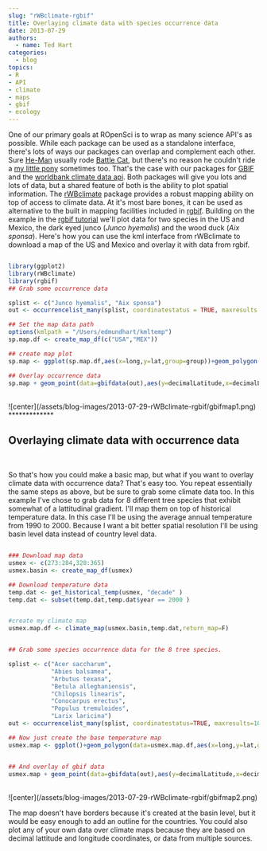 ```yaml
---
slug: "rWBclimate-rgbif"
title: Overlaying climate data with species occurrence data
date: 2013-07-29
authors:
  - name: Ted Hart
categories:
  - blog
topics:
- R
- API
- climate
- maps
- gbif
- ecology
---
```


One of our primary goals at ROpenSci is to wrap as many science API's as possible.  While each package can be used as a standalone interface, there's lots of ways our packages can overlap and complement each other.  Sure [He-Man](http://www.youtube.com/watch?v=7yeA7a0uS3A) usually rode [Battle Cat](http://en.wikipedia.org/wiki/Battle_Cat), but there's no reason he couldn't ride a [my little pony](http://drawception.com/pub/panels/2012/5-14/swgpnXLCRm-8.png) sometimes too.  That's the case with our packages for [GBIF](http://www.gbif.org/) and the [worldbank climate data api](http://data.worldbank.org/developers/climate-data-api).  Both packages will give you lots and lots of data, but a shared feature of both is the ability to plot spatial information.  The [rWBclimate](https://github.com/ropensci/rWBclimate) package provides a robust mapping ability on top of access to climate data.  At it's most bare bones, it can be used as alternative to the built in mapping facilities included in [rgbif](https://github.com/ropensci/rgbif/).  Building on the example in the [rgbif tutorial](http://www.ropensci.org/tutorials/rgbif_tutorial.html#occurrencelist) we'll plot data for two species in the US and Mexico, the dark eyed junco (*Junco hyemalis*) and the wood duck (*Aix sponsa*).  Here's how you can use the kml interface from rWBclimate to download a map of the US and Mexico and overlay it with data from rgbif.
<br>

```r

library(ggplot2)
library(rWBclimate)
library(rgbif)
## Grab some occurrence data

splist <- c("Junco hyemalis", "Aix sponsa")
out <- occurrencelist_many(splist, coordinatestatus = TRUE, maxresults = 1000)

## Set the map data path
options(kmlpath = "/Users/edmundhart/kmltemp")
sp.map.df <- create_map_df(c("USA","MEX"))

## create map plot
sp.map <- ggplot(sp.map.df,aes(x=long,y=lat,group=group))+geom_polygon(fill="white",colour="black")+xlim(-130,-65)+ylim(12,50)

## Overlay occurrence data
sp.map + geom_point(data=gbifdata(out),aes(y=decimalLatitude,x=decimalLongitude,group=taxonName,colour=taxonName))

```

<br>
![center](/assets/blog-images/2013-07-29-rWBclimate-rgbif/gbifmap1.png)
*************
<br>

## Overlaying climate data with occurrence data

<br>

So that's how you could make a basic map, but what if you want to overlay climate data with occurrence data?  That's easy too.  You repeat essentially the same steps as above, but be sure to grab some climate data too. In this example I've chose to grab data for 8 different tree species that exhibit somewhat of a lattitudinal gradient.  I'll map them on top of historical temperature data.  In this case I'll be using the average annual temperature from 1990 to 2000.  Because I want a bit better spatial resolution I'll be using basin level data instead of country level data.

```r

### Download map data
usmex <- c(273:284,328:365)
usmex.basin <- create_map_df(usmex)

## Download temperature data
temp.dat <- get_historical_temp(usmex, "decade" )
temp.dat <- subset(temp.dat,temp.dat$year == 2000 )


#create my climate map
usmex.map.df <- climate_map(usmex.basin,temp.dat,return_map=F)


## Grab some species occurrence data for the 8 tree species.

splist <- c("Acer saccharum",
            "Abies balsamea",
            "Arbutus texana",
            "Betula alleghaniensis",
            "Chilopsis linearis",
            "Conocarpus erectus",
            "Populus tremuloides",
            "Larix laricina")
out <- occurrencelist_many(splist, coordinatestatus=TRUE, maxresults=1000, fixnames="match")

## Now just create the base temperature map
usmex.map <- ggplot()+geom_polygon(data=usmex.map.df,aes(x=long,y=lat,group=group,fill=data,alpha=.8))+scale_fill_continuous("Average annual \n temp: 1990-2000",low="yellow",high="red")+ guides(alpha=F)+theme_bw()


## And overlay of gbif data
usmex.map + geom_point(data=gbifdata(out),aes(y=decimalLatitude,x=decimalLongitude,group=taxonName,colour= taxonName)) + xlim(-125,-59)+ylim(5,55)

```

<br>
![center](/assets/blog-images/2013-07-29-rWBclimate-rgbif/gbifmap2.png)


The map doesn't have borders because it's created at the basin level, but it would be easy enough to add an outline for the countries.  You could also plot any of your own data over climate maps because they are based on decimal lattitude and longitude coordinates, or data from multiple sources.
